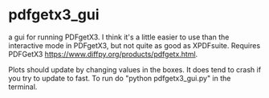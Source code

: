 # pdfgetx3_gui
a gui for running PDFgetX3. I think it's a little easier to use than the interactive mode in PDFgetX3, but not quite as good as XPDFsuite. Requires PDFGetX3 https://www.diffpy.org/products/pdfgetx.html.

Plots should update by changing values in the boxes. It does tend to crash if you try to update to fast. To run do "python pdfgetx3_gui.py" in the terminal.
